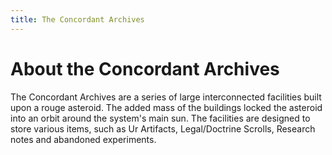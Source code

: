 ```yaml
---
title: The Concordant Archives
---
```


# About the Concordant Archives

The Concordant Archives are a series of large interconnected facilities built upon a rouge asteroid. The added mass of the buildings locked the asteroid into an orbit around the system's main sun. The facilities are designed to store various items, such as Ur Artifacts, Legal/Doctrine Scrolls, Research notes and abandoned experiments.

